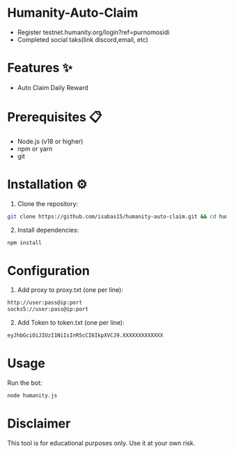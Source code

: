 # Humanity-Auto-Claim
- Register testnet.humanity.org/login?ref=purnomosidi
- Completed social taks(link discord,email, etc)
# Features ✨
- Auto Claim Daily Reward
# Prerequisites 📋
- Node.js (v18 or higher)
- npm or yarn
- git
# Installation ⚙️
1. Clone the repository:
```bash
git clone https://github.com/isabas15/humanity-auto-claim.git && cd humanity-auto-claim
```
2. Install dependencies:
```bash
npm install
```
# Configuration
1. Add proxy to proxy.txt (one per line):
```bash
http://user:pass@ip:port
socks5://user:pass@ip:port
```
2. Add Token to token.txt (one per line):
```bash
eyJhbGciOiJIUzI1NiIsInR5cCI6IkpXVCJ9.XXXXXXXXXXXXX
```
# Usage
Run the bot:
```bash
node humanity.js
```
# Disclaimer
This tool is for educational purposes only. Use it at your own risk.